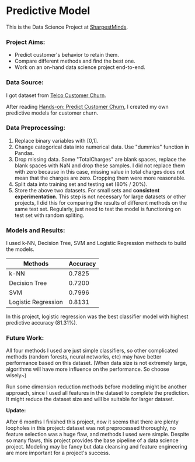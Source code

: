 # Predictive Model

This is the Data Science Project at [SharpestMinds](https://www.sharpestminds.com/).

### Project Aims:

- Predict customer's behavior to retain them.
- Compare different methods and find the best one.
- Work on an on-hand data science project end-to-end.

### Data Source:

I got dataset from [Telco Customer Churn](https://www.kaggle.com/blastchar/telco-customer-churn). 

After reading [Hands-on: Predict Customer Churn](https://towardsdatascience.com/hands-on-predict-customer-churn-5c2a42806266), I created my own predictive models for customer churn.

### Data Preprocessing:

1. Replace binary variables with [0,1].
2. Change categorical data into numerical data. Use "dummies" function in Pandas.
3. Drop missing data. Some "TotalCharges" are blank spaces, replace the blank spaces with NaN and drop these samples. I did not replace them with zero because in this case, missing value in total charges does not mean that the charges are zero. Dropping them were more reasonable.
4. Split data into training set and testing set (80% / 20%).
5. Store the above two datasets. For small sets and **consistent experimentation**. This step is not necessary for large datasets or other projects, I did this for comparing the results of different methods on the same test set. Regularly, just need to test the model is functioning on test set with random spliting.

### Models and Results:

I used k-NN, Decision Tree, SVM and Logistic Regression methods to build the models.

| Methods | Accuracy |
| ------- | -------- |
|k-NN|0.7825|
|Decision Tree|0.7200|
|SVM|0.7996|
|Logistic Regression|0.8131|

In this project, logistic regression was the best classifier model with highest predictive accuracy (81.31%).

### Future Work:

All four methods I used are just simple classifiers, so other complicated methods (random forests, neural networks, etc) may have better performance based on this dataset. (When data size is not extremely large, algorithms will have more influence on the performance. So choose wisely~) 

Run some dimension reduction methods before modeling might be another approach, since I used all features in the dataset to complete the prediction. It might reduce the dataset size and will be suitable for larger dataset. 

**Update:**

After 6 months I finished this project, now it seems that there are plenty loopholes in this project: dataset was not preprocessed thoroughly, no feature selection was a huge flaw, and methods I used were simple. 
Despite so many flaws, this project provides the base pipeline of a data science project. Modeling may be fancy but data cleansing and feature engineering are more important for a project's success.

